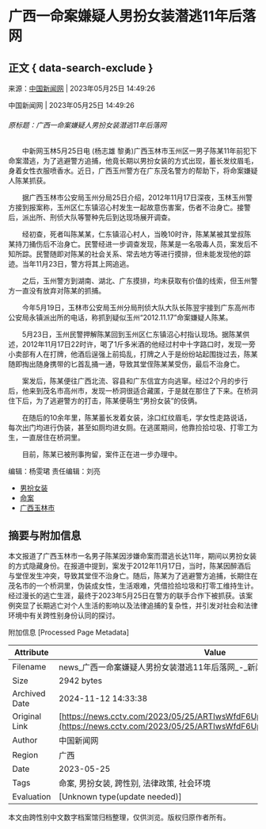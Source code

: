 # 广西一命案嫌疑人男扮女装潜逃11年后落网

## 正文 { data-search-exclude }


来源：[中国新闻网](https://www.chinanews.com.cn/sh/2023/05-25/10013715.shtml) | 2023年05月25日 14:49:26

中国新闻网 | 2023年05月25日 14:49:26

###### 原标题：广西一命案嫌疑人男扮女装潜逃11年后落网

　　中新网玉林5月25日电 (杨志雄 黎勇)广西玉林市玉州区一男子陈某11年前犯下命案潜逃，为了逃避警方追捕，他竟长期以男扮女装的方式出现，蓄长发纹眉毛，身着女性衣服喷香水。近日，广西玉州警方在广东茂名警方的帮助下，将命案嫌疑人陈某抓获。

　　据广西玉林市公安局玉州分局25日介绍，2012年11月17日深夜，玉林玉州警方接到报案称，玉州区仁东镇沼心村发生一起故意伤害案，伤者不治身亡。接警后，派出所、刑侦大队等警种先后到达现场展开调查。

　　经初查，死者叫陈某某，仁东镇沼心村人，当晚10时许，陈某某被其堂叔陈某持刀捅伤后不治身亡。民警经进一步调查发现，陈某是一名吸毒人员，案发后不知所踪。民警随即对陈某的社会关系、常去地方等进行摸排，但未能发现他的踪迹。当年11月23日，警方将其上网追逃。

　　之后，玉州警方到湖南、湖北、广东摸排，均未获取有价值的线索，但玉州警方一直没有放弃对陈某的抓捕。

　　今年5月19日，玉林市公安局玉州分局刑侦大队大队长陈翌宇接到广东高州市公安局永镇派出所的电话，称抓到疑似玉州“2012.11.17”命案嫌疑人陈某。

　　5月23日，玉州民警押解陈某回到玉州区仁东镇沼心村指认现场。据陈某供述，2012年11月17日22时许，喝了1斤多米酒的他经过村中十字路口时，发现一旁小卖部有人在打牌，他酒后逞强上前捣乱，打牌之人于是纷纷站起围拢过去，陈某随即掏出随身携带的匕首乱捅一通，导致其堂侄陈某某受伤，最后不治身亡。

　　案发后，陈某便往广西北流、容县和广东信宜方向逃窜。经过2个月的步行后，他来到茂名市高州市，发现一桥洞很适合藏匿，于是就在那住了下来。在桥洞住下后，为了逃避警方的打击，陈某便萌生“男扮女装”的伎俩。

　　在随后的10余年里，陈某蓄长发着女装，涂口红纹眉毛，学女性走路说话，每次出门均进行伪装，甚至如厕均进女厕。在逃匿期间，他靠捡拾垃圾、打零工为生，一直居住在桥洞里。

　　目前，陈某已被刑事拘留，案件正在进一步办理中。

编辑：杨雯珺 责任编辑：刘亮

-   [男扮女装](https://search.cctv.com/search.php?qtext=男扮女装)
-   [命案](https://search.cctv.com/search.php?qtext=命案)
-   [广西玉林市](https://search.cctv.com/search.php?qtext=广西玉林市)

## 摘要与附加信息

<!-- tcd_abstract -->
本文报道了广西玉林市一名男子陈某因涉嫌命案而潜逃长达11年，期间以男扮女装的方式隐藏身份。在报道中提到，案发于2012年11月17日，当时，陈某因醉酒后与堂侄发生冲突，导致其堂侄不治身亡。随后，陈某为了逃避警方追捕，长期住在茂名市的一个桥洞里，伪装成女性，生活艰难，凭借捡拾垃圾和打零工维持生计。经过漫长的逃亡生涯，最终于2023年5月25日在警方的联手合作下被抓获。该案例突显了长期逃亡对个人生活的影响以及法律追捕的复杂性，并引发对社会和法律环境中有关跨性别身份认同的探讨。
<!-- tcd_abstract_end -->

附加信息 [Processed Page Metadata]

| Attribute       | Value                                  |
|-----------------|----------------------------------------|
| Filename        | news_广西一命案嫌疑人男扮女装潜逃11年后落网_-_新闻频道.md                             |
| Size            | 2942 bytes                           |
| Archived Date   | 2024-11-12 14:33:38                             |
| Original Link   | [https://news.cctv.com/2023/05/25/ARTIwsWfdF6UpTQfZpQIMBc7230525.shtml](https://news.cctv.com/2023/05/25/ARTIwsWfdF6UpTQfZpQIMBc7230525.shtml)                       |
| Author          | 中国新闻网                               |
| Region          | 广西                               |
| Date            | 2023-05-25                                 |
| Tags            | 命案, 男扮女装, 跨性别, 法律政策, 社会环境                                 |
| Evaluation            | [Unknown type(update needed)]                                 |
<!-- tcd_table_end -->

本文由跨性别中文数字档案馆归档整理，仅供浏览。版权归原作者所有。
